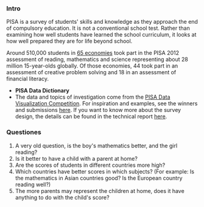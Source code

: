 ### Intro

PISA is a survey of students' skills and knowledge as they approach the end of compulsory education. It is not a conventional school test. Rather than examining how well students have learned the school curriculum, it looks at how well prepared they are for life beyond school.



Around 510,000 students in [65 economies](https://www.google.com/url?q=http://www.oecd.org/pisa/aboutpisa/pisa-2012-participants.htm&sa=D&ust=1560360684115000) took part in the PISA 2012 assessment of reading, mathematics and science representing about 28 million 15-year-olds globally. Of those economies, 44 took part in an assessment of creative problem solving and 18 in an assessment of financial literacy.



- **PISA Data Dictionary**
- The data and topics of investigation come from the [PISA Data Visualization Competition](https://www.google.com/url?q=http://www.oecd.org/pisa/pisaproducts/datavisualizationcontest.htm&sa=D&ust=1560360684116000). For inspiration and examples, see the winners and submissions [here](https://www.google.com/url?q=http://mi2.mini.pw.edu.pl:8080/SmarterPoland/PISAcontest/&sa=D&ust=1560360684116000). If you want to know more about the survey design, the details can be found in the technical report [here](https://www.google.com/url?q=http://www.oecd.org/pisa/data/pisa2012technicalreport.htm&sa=D&ust=1560360684116000).



### Questiones

1. A very old question, is the boy's mathematics better, and the girl reading?
2. Is it better to have a child with a parent at home?
3. Are the scores of students in different countries more high?
4. Which countries have better scores in which subjects? (For example: Is the mathematics in Asian countries good? Is the European country reading well?)
5. The more parents may represent the children at home, does it have anything to do with the child's score?